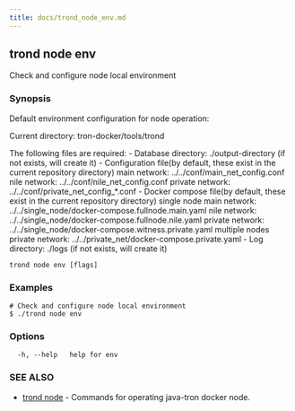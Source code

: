 ```yaml
---
title: docs/trond_node_env.md
---
```

## trond node env

Check and configure node local environment

### Synopsis

Default environment configuration for node operation:

Current directory: tron-docker/tools/trond

The following files are required:
	- Database directory: ./output-directory (if not exists, will create it)
	- Configuration file(by default, these exist in the current repository directory)
		main network: ../../conf/main_net_config.conf
		nile network: ../../conf/nile_net_config.conf
		private network: ../../conf/private_net_config_*.conf
	- Docker compose file(by default, these exist in the current repository directory)
		single node
			main network: ../../single_node/docker-compose.fullnode.main.yaml
			nile network: ../../single_node/docker-compose.fullnode.nile.yaml
			private network: ../../single_node/docker-compose.witness.private.yaml
		multiple nodes
			private network: ../../private_net/docker-compose.private.yaml
	- Log directory: ./logs (if not exists, will create it)


```
trond node env [flags]
```

### Examples

```
# Check and configure node local environment
$ ./trond node env

```

### Options

```
  -h, --help   help for env
```

### SEE ALSO

* [trond node](trond_node.md)	 - Commands for operating java-tron docker node.

